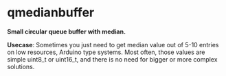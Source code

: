 # qmedianbuffer

**Small circular queue buffer with median.**

**Usecase**:
Sometimes you just need to get median value out of 5-10 entries on low resources, Arduino type systems.
Most often, those values are simple uint8_t or uint16_t, and there is no need for bigger or more complex solutions. 

